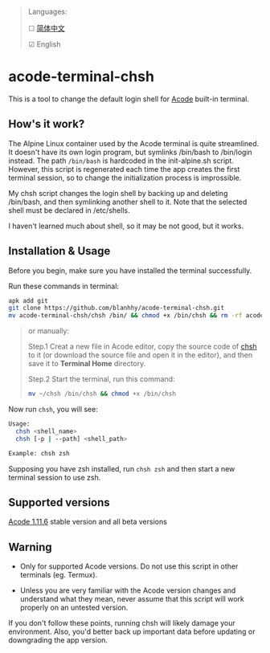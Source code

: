 >Languages: 
>
> ☐ [简体中文](https://github.com/blanhhy/acode-terminal-chsh/blob/main/README.md)
>
> ☑ English

# acode-terminal-chsh

This is a tool to change the default login shell for [Acode](https://github.com/Acode-Foundation/Acode) built-in terminal.

## How's it work?
The Alpine Linux container used by the Acode terminal is quite streamlined. It doesn't have its own login program, but symlinks /bin/bash to /bin/login instead. The path `/bin/bash` is hardcoded in the init-alpine.sh script. However, this script is regenerated each time the app creates the first terminal session, so to change the initialization process is improssible.

My chsh script changes the login shell by backing up and deleting /bin/bash, and then symlinking another shell to it. Note that the selected shell must be declared in /etc/shells.

I haven't learned much about shell, so it may be not good, but it works.

## Installation & Usage

Before you begin, make sure you have installed the terminal successfully.

Run these commands in terminal:
```bash
apk add git
git clone https://github.com/blanhhy/acode-terminal-chsh.git
mv acode-terminal-chsh/chsh /bin/ && chmod +x /bin/chsh && rm -rf acode-terminal-chsh
```

>or manually:
>
>Step.1
>Creat a new file in Acode editor, copy the source code of [chsh](https://github.com/blanhhy/acode-terminal-chsh/blob/main/chsh) to it (or download the source file and open it in the editor), and then save it to **Terminal Home** directory.
>
>Step.2
>Start the terminal, run this command:
>```bash
>mv ~/chsh /bin/chsh && chmod +x /bin/chsh
>```

Now run `chsh`, you will see:
```bash
Usage:
  chsh <shell_name>
  chsh [-p | --path] <shell_path>

Example: chsh zsh
```

Supposing you have zsh installed, run `chsh zsh` and then start a new terminal session to use zsh.

## Supported versions

[Acode 1.11.6](https://github.com/Acode-Foundation/Acode/releases/tag/v1.11.6) stable version and all beta versions

## Warning

- Only for supported Acode versions. Do not use this script in other terminals (eg. Termux).

- Unless you are very familiar with the Acode version changes and understand what they mean, never assume that this script will work properly on an untested version.

If you don't follow these points, running chsh will likely damage your environment. Also, you'd better back up important data before updating or downgrading the app version.